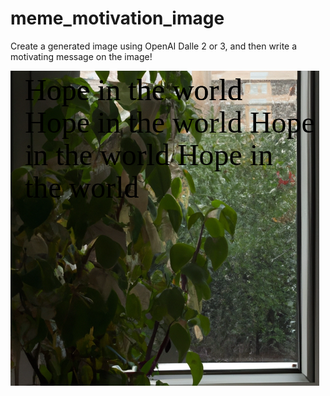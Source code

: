 # meme_motivation_image

Create a generated image using OpenAI Dalle 2 or 3, and then write a motivating message on the image!

![Example prompt : a standing plant in front of a window, the view from the window is rainy](https://github.com/CodeSolutions2/meme_motivation_image/blob/main/Screenshot%20from%202024-05-14%2018-24-04.png)
